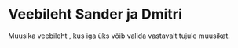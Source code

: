 # Veebileht Sander ja Dmitri

Muusika veebileht , kus iga üks võib valida vastavalt tujule muusikat.
